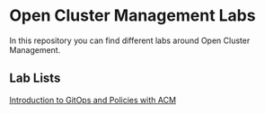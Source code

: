 # Open Cluster Management Labs

In this repository you can find different labs around Open Cluster Management.

## Lab Lists

[Introduction to GitOps and Policies with ACM](./introduction_to_gitops_and_policies/README.md)
